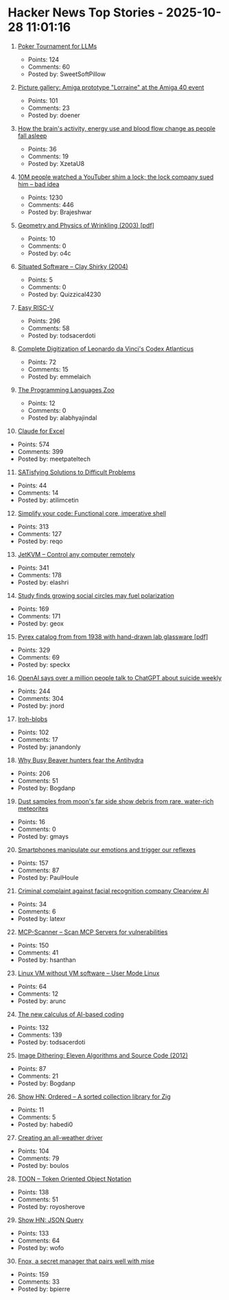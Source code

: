 # Hacker News Top Stories - 2025-10-28 11:01:16

1. [Poker Tournament for LLMs](https://pokerbattle.ai/event)
   - Points: 124
   - Comments: 60
   - Posted by: SweetSoftPillow

2. [Picture gallery: Amiga prototype "Lorraine" at the Amiga 40 event](https://www.amiga-news.de/en/news/AN-2025-10-00110-EN.html)
   - Points: 101
   - Comments: 23
   - Posted by: doener

3. [How the brain's activity, energy use and blood flow change as people fall asleep](https://www.massgeneralbrigham.org/en/about/newsroom/press-releases/research-shows-coordinated-shift-in-brain-activity-while-asleep)
   - Points: 36
   - Comments: 19
   - Posted by: XzetaU8

4. [10M people watched a YouTuber shim a lock; the lock company sued him – bad idea](https://arstechnica.com/tech-policy/2025/10/suing-a-popular-youtuber-who-shimmed-a-130-lock-what-could-possibly-go-wrong/)
   - Points: 1230
   - Comments: 446
   - Posted by: Brajeshwar

5. [Geometry and Physics of Wrinkling (2003) [pdf]](https://softmath.seas.harvard.edu/wp-content/uploads/2019/10/2003-03.pdf)
   - Points: 10
   - Comments: 0
   - Posted by: o4c

6. [Situated Software – Clay Shirky (2004)](http://shirky.com/essays/situated-software/)
   - Points: 5
   - Comments: 0
   - Posted by: Quizzical4230

7. [Easy RISC-V](https://dramforever.github.io/easyriscv/)
   - Points: 296
   - Comments: 58
   - Posted by: todsacerdoti

8. [Complete Digitization of Leonardo da Vinci's Codex Atlanticus](https://www.openculture.com/2025/10/digitization-of-leonardo-da-vincis-codex-atlanticus.html)
   - Points: 72
   - Comments: 15
   - Posted by: emmelaich

9. [The Programming Languages Zoo](https://plzoo.andrej.com/)
   - Points: 12
   - Comments: 0
   - Posted by: alabhyajindal

10. [Claude for Excel](https://www.claude.com/claude-for-excel)
   - Points: 574
   - Comments: 399
   - Posted by: meetpateltech

11. [SATisfying Solutions to Difficult Problems](https://vaibhavsagar.com/blog/2025/10/22/satisfying-solutions/)
   - Points: 44
   - Comments: 14
   - Posted by: atilimcetin

12. [Simplify your code: Functional core, imperative shell](https://testing.googleblog.com/2025/10/simplify-your-code-functional-core.html)
   - Points: 313
   - Comments: 127
   - Posted by: reqo

13. [JetKVM – Control any computer remotely](https://jetkvm.com/)
   - Points: 341
   - Comments: 178
   - Posted by: elashri

14. [Study finds growing social circles may fuel polarization](https://phys.org/news/2025-10-friends-division-social-circles-fuel.html)
   - Points: 169
   - Comments: 171
   - Posted by: geox

15. [Pyrex catalog from from 1938 with hand-drawn lab glassware [pdf]](https://exhibitdb.cmog.org/opacimages/Images/Pyrex/Rakow_1000132877.pdf)
   - Points: 329
   - Comments: 69
   - Posted by: speckx

16. [OpenAI says over a million people talk to ChatGPT about suicide weekly](https://techcrunch.com/2025/10/27/openai-says-over-a-million-people-talk-to-chatgpt-about-suicide-weekly/)
   - Points: 244
   - Comments: 304
   - Posted by: jnord

17. [Iroh-blobs](https://www.iroh.computer/blog/iroh-blobs-0-95-new-features)
   - Points: 102
   - Comments: 17
   - Posted by: janandonly

18. [Why Busy Beaver hunters fear the Antihydra](https://benbrubaker.com/why-busy-beaver-hunters-fear-the-antihydra/)
   - Points: 206
   - Comments: 51
   - Posted by: Bogdanp

19. [Dust samples from moon's far side show debris from rare, water-rich meteorites](https://www.sciencealert.com/china-brought-something-unexpected-back-from-the-far-side-of-the-moon)
   - Points: 16
   - Comments: 0
   - Posted by: gmays

20. [Smartphones manipulate our emotions and trigger our reflexes](https://theconversation.com/smartphones-manipulate-our-emotions-and-trigger-our-reflexes-no-wonder-were-addicted-265014)
   - Points: 157
   - Comments: 87
   - Posted by: PaulHoule

21. [Criminal complaint against facial recognition company Clearview AI](https://noyb.eu/en/criminal-complaint-against-facial-recognition-company-clearview-ai)
   - Points: 34
   - Comments: 6
   - Posted by: latexr

22. [MCP-Scanner – Scan MCP Servers for vulnerabilities](https://github.com/cisco-ai-defense/mcp-scanner)
   - Points: 150
   - Comments: 41
   - Posted by: hsanthan

23. [Linux VM without VM software – User Mode Linux](https://popovicu.com/posts/linux-vm-without-vm-software-user-mode/)
   - Points: 64
   - Comments: 12
   - Posted by: arunc

24. [The new calculus of AI-based coding](https://blog.joemag.dev/2025/10/the-new-calculus-of-ai-based-coding.html)
   - Points: 132
   - Comments: 139
   - Posted by: todsacerdoti

25. [Image Dithering: Eleven Algorithms and Source Code (2012)](https://tannerhelland.com/2012/12/28/dithering-eleven-algorithms-source-code.html)
   - Points: 87
   - Comments: 21
   - Posted by: Bogdanp

26. [Show HN: Ordered – A sorted collection library for Zig](undefined)
   - Points: 11
   - Comments: 5
   - Posted by: habedi0

27. [Creating an all-weather driver](https://waymo.com/blog/2025/10/creating-an-all-weather-driver)
   - Points: 104
   - Comments: 79
   - Posted by: boulos

28. [TOON – Token Oriented Object Notation](https://github.com/johannschopplich/toon)
   - Points: 138
   - Comments: 51
   - Posted by: royosherove

29. [Show HN: JSON Query](https://jsonquerylang.org/)
   - Points: 133
   - Comments: 64
   - Posted by: wofo

30. [Fnox, a secret manager that pairs well with mise](https://github.com/jdx/mise/discussions/6779)
   - Points: 159
   - Comments: 33
   - Posted by: bpierre

